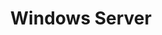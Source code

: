 ---
title: Windows Server
layout: chapter
short_name: windows server
permalink: /os/windows-server.html
---